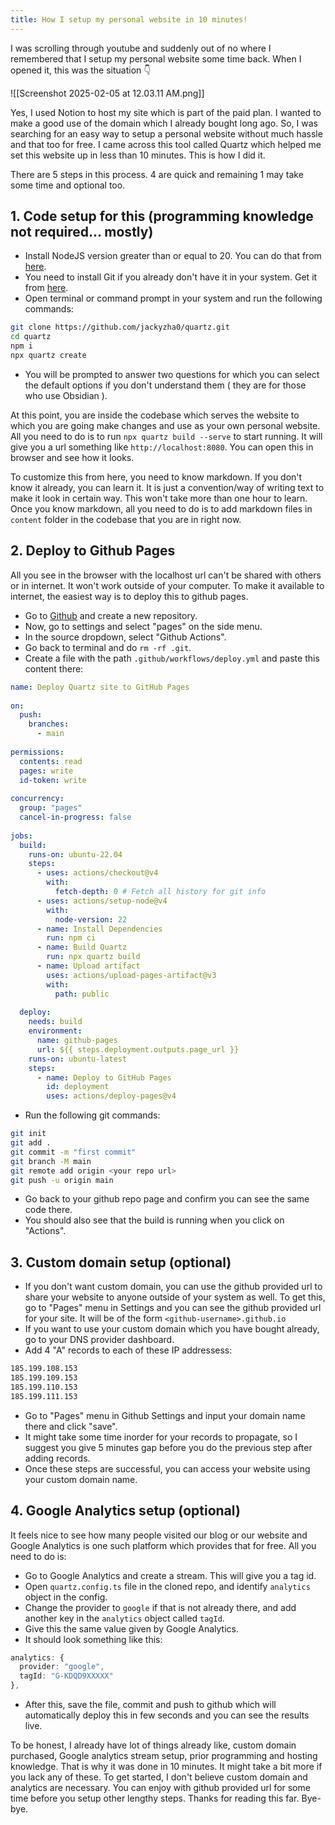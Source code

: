 ```yaml
---
title: How I setup my personal website in 10 minutes!
---
```


I was scrolling through youtube and suddenly out of no where I remembered that I setup my personal website some time back. When I opened it, this was the situation 👇

![[Screenshot 2025-02-05 at 12.03.11 AM.png]]

Yes, I used Notion to host my site which is part of the paid plan. I wanted to make a good use of the domain which I already bought long ago. So, I was searching for an easy way to setup a personal website without much hassle and that too for free. I came across this tool called Quartz which helped me set this website up in less than 10 minutes. This is how I did it.

There are 5 steps in this process. 4 are quick and remaining 1 may take some time and optional too.

## 1. Code setup for this (programming knowledge not required... mostly)

- Install NodeJS version greater than or equal to 20. You can do that from [here](https://nodejs.org/en/download).
- You need to install Git if you already don't have it in your system. Get it from [here](https://git-scm.com/downloads).
- Open terminal or command prompt in your system and run the following commands:
```bash
git clone https://github.com/jackyzha0/quartz.git
cd quartz
npm i
npx quartz create
```
- You will be prompted to answer two questions for which you can select the default options if you don't understand them ( they are for those who use Obsidian ).

At this point, you are inside the codebase which serves the website to which you are going make changes and use as your own personal website. All you need to do is to run `npx quartz build --serve` to start running. It will give you a url something like `http://localhost:8080`. You can open this in browser and see how it looks.

To customize this from here, you need to know markdown. If you don't know it already, you can learn it. It is just a convention/way of writing text to make it look in certain way. This won't take more than one hour to learn. Once you know markdown, all you need to do is to add markdown files in `content` folder in the codebase that you are in right now.

## 2. Deploy to Github Pages

All you see in the browser with the localhost url can't be shared with others or in internet. It won't work outside of your computer. To make it available to internet, the easiest way is to deploy this to github pages.

- Go to [Github](https://www.github.com) and create a new repository.
- Now, go to settings and select "pages" on the side menu.
- In the source dropdown, select "Github Actions".
- Go back to terminal and do `rm -rf .git`.
- Create a file with the path `.github/workflows/deploy.yml` and paste this content there:
```yaml
name: Deploy Quartz site to GitHub Pages
 
on:
  push:
    branches:
      - main
 
permissions:
  contents: read
  pages: write
  id-token: write
 
concurrency:
  group: "pages"
  cancel-in-progress: false
 
jobs:
  build:
    runs-on: ubuntu-22.04
    steps:
      - uses: actions/checkout@v4
        with:
          fetch-depth: 0 # Fetch all history for git info
      - uses: actions/setup-node@v4
        with:
          node-version: 22
      - name: Install Dependencies
        run: npm ci
      - name: Build Quartz
        run: npx quartz build
      - name: Upload artifact
        uses: actions/upload-pages-artifact@v3
        with:
          path: public
 
  deploy:
    needs: build
    environment:
      name: github-pages
      url: ${{ steps.deployment.outputs.page_url }}
    runs-on: ubuntu-latest
    steps:
      - name: Deploy to GitHub Pages
        id: deployment
        uses: actions/deploy-pages@v4
```
- Run the following git commands:
```bash
git init
git add .
git commit -m "first commit"
git branch -M main
git remote add origin <your repo url>
git push -u origin main
```
- Go back to your github repo page and confirm you can see the same code there.
- You should also see that the build is running when you click on "Actions".

## 3. Custom domain setup (optional)

- If you don't want custom domain, you can use the github provided url to share your website to anyone outside of your system as well. To get this, go to "Pages" menu in Settings and you can see the github provided url for your site. It will be of the form `<github-username>.github.io`
- If you want to use your custom domain which you have bought already, go to your DNS provider dashboard.
- Add 4 "A" records to each of these IP addressess:
```bash
185.199.108.153
185.199.109.153
185.199.110.153
185.199.111.153
```
- Go to "Pages" menu in Github Settings and input your domain name there and click "save".
- It might take some time inorder for your records to propagate, so I suggest you give 5 minutes gap before you do the previous step after adding records.
- Once these steps are successful, you can access your website using your custom domain name.

## 4. Google Analytics setup (optional)

It feels nice to see how many people visited our blog or our website and Google Analytics is one such platform which provides that for free. All you need to do is:

- Go to Google Analytics and create a stream. This will give you a tag id.
- Open `quartz.config.ts` file in the cloned repo, and identify `analytics` object in the config.
- Change the provider to `google` if that is not already there, and add another key in the `analytics` object called `tagId`.
- Give this the same value given by Google Analytics.
- It should look something like this:
```ts
analytics: {
  provider: "google",
  tagId: "G-KDQD9XXXXX"
},
```
- After this, save the file, commit and push to github which will automatically deploy this in few seconds and you can see the results live.


To be honest, I already have lot of things already like, custom domain purchased, Google analytics stream setup, prior programming and hosting knowledge. That is why it was done in 10 minutes. It might take a bit more if you lack any of these. To get started, I don't believe custom domain and analytics are necessary. You can enjoy with github provided url for some time before you setup other lengthy steps. Thanks for reading this far. Bye-bye.